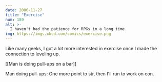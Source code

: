 ```yaml
---
date: 2006-11-27
title: "Exercise"
num: 189
alt: >-
  I haven't had the patience for RPGs in a long time.
img: https://imgs.xkcd.com/comics/exercise.png
---
```

Like many geeks, I got a lot more interested in exercise once I made the connection to leveling up.

[[Man is doing pull-ups on a bar]]

Man doing pull-ups: One more point to str, then I'll run to work on con.

